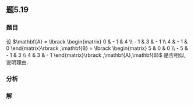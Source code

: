 ## 题5.19
### 题目
设 $\mathbf{A} = \lbrack  \begin{matrix} 0 &  - 1 & 4 \\   - 1 & 3 &  - 1 \\  4 &  - 1 & 0 \end{matrix}\rbrack  ,\mathbf{B} = \lbrack  \begin{matrix} 5 & 0 & 0 \\   - 5 &  - 1 & 3 \\  4 & 3 &  - 1 \end{matrix}\rbrack  ,\mathbf{A},\mathbf{B}$ 是否相似,说明理由.
### 分析

### 解